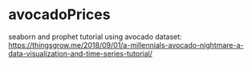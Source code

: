# avocadoPrices
seaborn and prophet tutorial using avocado dataset: https://thingsgrow.me/2018/09/01/a-millennials-avocado-nightmare-a-data-visualization-and-time-series-tutorial/

